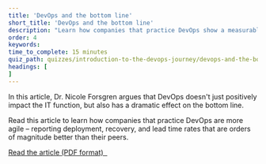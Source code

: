 ```yaml
---
title: 'DevOps and the bottom line'
short_title: 'DevOps and the bottom line'
description: "Learn how companies that practice DevOps show a measurable link between IT investment and organizational performance."
order: 4
keywords:
time_to_complete: 15 minutes
quiz_path: quizzes/introduction-to-the-devops-journey/devops-and-the-bottom-line.yml
headings: [
]
---
```

In this article, Dr. Nicole Forsgren argues that DevOps doesn't just positively impact the IT function, but also has a dramatic effect on the bottom line.

Read this article to learn how companies that practice DevOps are more agile &ndash; reporting deployment, recovery, and lead time rates that are orders of magnitude better than their peers.

<a class='button radius cta' href='/assets/pdf/forsgren_article.pdf' target='_blank'>Read the article (PDF format)&nbsp;&nbsp;<i class='fa fa-file-pdf-o'></i></a>
